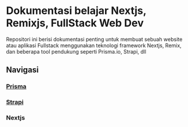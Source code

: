 # Dokumentasi belajar Nextjs, Remixjs, FullStack Web Dev

Repositori ini berisi dokumentasi penting untuk membuat sebuah website atau aplikasi Fullstack menggunakan teknologi framework Nextjs, Remix, dan beberapa tool pendukung seperti Prisma.io, Strapi, dll

## Navigasi

### [Prisma](https://github.com/andijuhan/stack-docs/blob/main/prisma.md)

### [Strapi](https://github.com/andijuhan/stack-docs/blob/main/strapi.md)

### Nextjs
